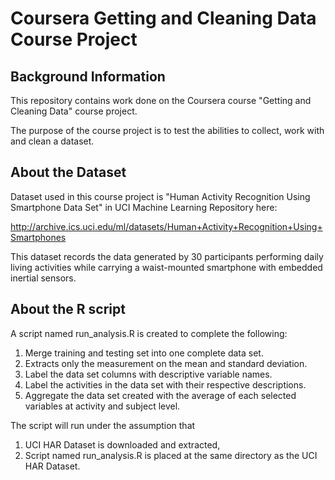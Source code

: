 # Coursera Getting and Cleaning Data Course Project
## Background Information
This repository contains work done on the Coursera course "Getting and Cleaning Data" course project.

The purpose of the course project is to test the abilities to collect, work with and clean a dataset.

## About the Dataset
Dataset used in this course project is "Human Activity Recognition Using Smartphone Data Set" in UCI Machine Learning Repository here: 

http://archive.ics.uci.edu/ml/datasets/Human+Activity+Recognition+Using+Smartphones

This dataset records the data generated by 30 participants performing daily living activities while carrying a waist-mounted smartphone with embedded inertial sensors.

## About the R script
A script named run_analysis.R is created to complete the following:
 1. Merge training and testing set into one complete data set.
 2. Extracts only the measurement on the mean and standard deviation.
 3. Label the data set columns with descriptive variable names.
 4. Label the activities in the data set with their respective descriptions.
 5. Aggregate the data set created with the average of each selected variables at activity and subject level.

The script will run under the assumption that
 1. UCI HAR Dataset is downloaded and extracted,
 2. Script named run_analysis.R is placed at the same directory as the UCI HAR Dataset.
